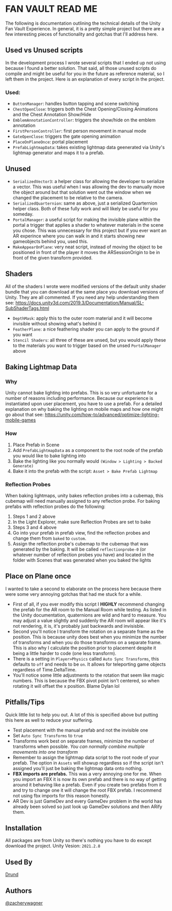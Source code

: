 # FAN VAULT READ ME

The following is documentation outlining the technical details of the Unity Fan Vault Experience. In general, it is a pretty simple project but there are a few interesting pieces of functionality and gotchas that I'll address here.

## Used vs Unused scripts

In the development process I wrote several scripts that I ended up not using because I found a better solution.  That said, all those unused scripts do compile and might be useful for you in the future as reference material, so I left them in the project. Here is an explanation of every script in the project.

### Used:
- `ButtonManager`: handles button tapping and scene switching 
- `ChestOpenClose`: triggers both the Chest Opening/Closing Animations and the Chest Annotation Show/Hide
- `EmblemAnnotationController`: triggers the show/hide on the emblem annotation
- `FirstPersonController`: first person movement in manual mode
- `GateOpenClose`: triggers the gate opening animation
- `PlaceOnPlaneOnce`: portal placement
- `PrefabLightmapData`: takes existing lightmap data geenerated via Unity's lightmap generator and maps it to a prefab.

## Unused
- `SerializedVector3`: a helper class for allowing the developer to serialize a vector.  This was useful when I was allowing the dev to manually move the object around but that solution went out the window when we changed the placement to be relative to the camera.
- `SerializedQuarternion`: same as above, just a serialized Quarternion helper class.  Both of these fully work and will likely be useful for you someday.
- `PortalManager`: a useful script for making the invisible plane within the portal a trigger that applies a shader to whatever materials in the scene you chose.  This was unnecessary for this project but if you ever want an AR experince where you can walk in and it starts showing new gameobjects behind you, used this.
- `MakeAppearOnPlane`: very neat script, instead of moving the object to be positioned in front of the player it moves the ARSessionOrigin to be in front of the given transform provided.

## Shaders
All of the shaders I wrote were modified versions of the default unity shader bundle that you can download at the same place you download versions of Unity.  They are all commented. If you need any help understanding them see: https://docs.unity3d.com/2019.3/Documentation/Manual/SL-SubShaderTags.html

- `DepthMask`: apply this to the outer room material and it will become invisible without showing what's behind it
- `FeatherPlane`: a nice feathering shader you can apply to the ground if you want
- `Stencil Shaders`: all three of these are unsed, but you would apply these to the materials you want to trigger based on the unsed `PortalManager` above

## Baking Lightmap Data

### Why
Unity cannot bake lighting into prefabs.  This is so very unfortuante for a number of reasons including performance.  Because our experience is instantiated upon user placement, you have to use a prefab.  For a detailed explanation on why baking the lighting on mobile maps and how one might go about that see: 
https://unity.com/how-to/advanced/optimize-lighting-mobile-games

### How
1. Place Prefab in Scene
2. Add `PrefabLightmapData` as a component to the root node of the prefab you would like to bake lighting into
3. Bake the lighting like you normally would `(Window > Lighting > Backed Generate)`
4. Bake it into the prefab with the script: `Asset > Bake Prefab Lightmap`

### Reflection Probes
When baking lightmaps, unity bakes reflection probes into a cubemap, this cubemap will need manually assigned to any reflection probe. For baking prefabs with reflection probes do the following:
1. Steps 1 and 2 above
2. In the Light Explorer, make sure Reflection Probes are set to bake
3. Steps 3 and 4 above
4. Go into your prefab in prefab view, find the reflection probes and change them from `baked` to `custom`.
5. Assign the reflection probe's cubemap to the cubemap that was generated by the baking.  It will be called `reflectionprobe-0` (or whatever number of reflection probes you have) and located in the folder with Scenes that was generated when you baked the lights

## Place on Plane once
I wanted to take a second to elaborate on the process here because there were some very annoying gotchas that had me stuck for a while.  
- First of all, if you ever modify this script I **HIGHLY** recommend changing the prefab for the AR room to the Manual Room while testing.  As listed in the Unity documentation, quaternions are wild and hard to measure.  You may adjust a value slightly and suddenly the AR room will appear like it's not rendering, it is, it's probably just backwards and invisisble.
- Second you'll notice I transform the rotation on a separate frame as the position.  This is because unity does best when you minimize the number of transforms and when you do those transforms on a separate frame.  This is also why I calculate the position prior to placement despite it being a little harder to code (one less transform).
- There is a setting in `Player>Physics` called `Auto Sync Transforms`, this defaults to `off` and needs to be `on`.  It allows for teleporting game objects regardless of Time.DeltaTime.
- You'll notice some little adjustments to the rotation that seem like magic numbers.  This is because the FBX pivot point isn't centered, so when rotating it will offset the x position.  Blame Dylan lol

## Pitfalls/Tips
Quick little list to help you out.  A lot of this is specified above but putting this here as well to reduce your suffering.
- Test placement with the manual prefab and not the invisible one
- Set `Auto Sync Transforms` to `true`
- Transforms work best on separate frames, minimize the number of transforms when possible.  *You can normally combine multiple movements into one transform*
- Remember to assign the lightmap data script to the root node of your prefab.  The option in `Assets` will showup regardless so if the script isn't assigned you'll just be baking the lightmap data onto nothing.
- **FBX imports are prefabs.** This was a very annoying one for me.  When you import an FBX it is now its own prefab and there is no way of getting around it behaving like a prefab.  Even if you create two prefabs from it and try to change one it will change the root FBX prefab.  I recommend not using fbx imports for this reason honestly.
- AR Dev is just GameDev and every GameDev problem in the world has already been solved so just look up GameDev solutions and then ARify them.

## Installation
All packages are from Unity so there's nothing you have to do except download the project.
Unity Vesion: `2021.2.8`

## Used By

[Drund](https://team.drund.com/)


## Authors

[@zacherywagner](https://www.github.com/zacherywagner)

